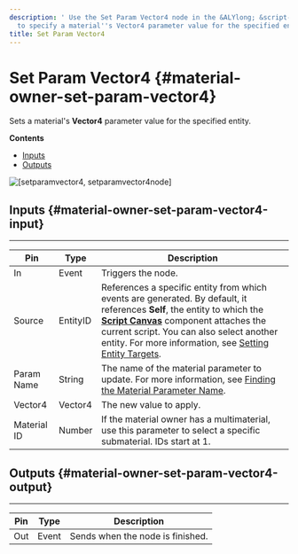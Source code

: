 ```yaml
---
description: ' Use the Set Param Vector4 node in the &ALYlong; &script-canvas; editor
  to specify a material''s Vector4 parameter value for the specified entity. '
title: Set Param Vector4
---
```

# Set Param Vector4 {#material-owner-set-param-vector4}

Sets a material's **Vector4** parameter value for the specified entity\.

**Contents**
+ [Inputs](#material-owner-set-param-vector4-input)
+ [Outputs](#material-owner-set-param-vector4-output)

![\[setparamvector4, setparamvector4node\]](/images/userguide/scripting/script-canvas/scriptcanvasnodes/script-canvas-set-param-vector4-material-owner-node.png)

## Inputs {#material-owner-set-param-vector4-input}


****

| Pin | Type | Description |
| --- | --- | --- |
| In | Event | Triggers the node\. |
| Source | EntityID |  References a specific entity from which events are generated\. By default, it references **Self**, the entity to which the **[Script Canvas](/docs/userguide/components/script-canvas.md)** component attaches the current script\.  You can also select another entity\. For more information, see [Setting Entity Targets](/docs/userguide/scripting/scriptcanvas/referencing-entities.md)\.  |
| Param Name | String |  The name of the material parameter to update\. For more information, see [Finding the Material Parameter Name](/docs/userguide/materials/param-names.md)\.  |
| Vector4 | Vector4 |  The new value to apply\.  |
| Material ID | Number | If the material owner has a multimaterial, use this parameter to select a specific submaterial\. IDs start at 1\. |

## Outputs {#material-owner-set-param-vector4-output}


****

| Pin | Type | Description |
| --- | --- | --- |
| Out | Event | Sends when the node is finished\. |